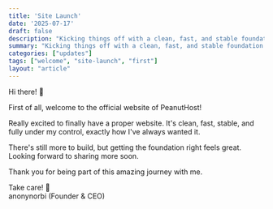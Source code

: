 ```yaml
---
title: 'Site Launch'
date: '2025-07-17'
draft: false
description: "Kicking things off with a clean, fast, and stable foundation. The site is live!"
summary: "Kicking things off with a clean, fast, and stable foundation. The site is live!"
categories: ["updates"]
tags: ["welcome", "site-launch", "first"]
layout: "article"
---
```


Hi there! 👋

First of all, welcome to the official website of PeanutHost!

Really excited to finally have a proper website. It's clean, fast, stable, and fully under my control, exactly how I've always wanted it.

There's still more to build, but getting the foundation right feels great. Looking forward to sharing more soon.

Thank you for being part of this amazing journey with me.

Take care! 🥜<br>
anonynorbi (Founder & CEO)

